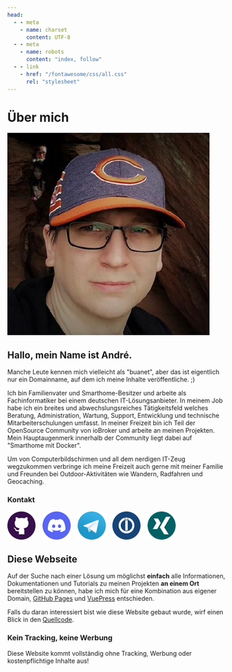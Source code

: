 ```yaml
---
head:
  - - meta
    - name: charset
      content: UTF‑8
  - - meta
    - name: robots
      content: "index, follow"
  - - link
    - href: "/fontawesome/css/all.css"
      rel: "stylesheet"
---
```


# Über mich

<div id="profile_pic">
<img src="/images/profile.jpg" />
</div>

## Hallo, mein Name ist André.

Manche Leute kennen mich vielleicht als "buanet", aber das ist eigentlich nur ein Domainname, auf dem ich meine Inhalte veröffentliche. ;)

Ich bin Familienvater und Smarthome-Besitzer und arbeite als Fachinformatiker bei einem deutschen IT-Lösungsanbieter. In meinem Job habe ich ein breites und abwechslungsreiches Tätigkeitsfeld welches Beratung, Administration, Wartung, Support, Entwicklung und technische Mitarbeiterschulungen umfasst. In meiner Freizeit bin ich Teil der OpenSource Community von ioBroker und arbeite an meinen Projekten. Mein Hauptaugenmerk innerhalb der Community liegt dabei auf "Smarthome mit Docker".

Um von Computerbildschirmen und all dem nerdigen IT-Zeug wegzukommen verbringe ich meine Freizeit auch gerne mit meiner Familie und Freunden bei Outdoor-Aktivitäten wie Wandern, Radfahren und Geocaching.

### Kontakt

<a href="https://github.com/buanet" target="_blank"><img src='/images/profile/github.png' alt="Github Logo" style="width:64px"></a>&nbsp;&nbsp;&nbsp;
<a href="https://discordapp.com/users/591003148542279690" target="_blank"><img src='/images/profile/discord.png' alt="Discord Logo" style="width:64px"></a>&nbsp;&nbsp;&nbsp;
<a href="https://t.me/buanet" target="_blank"><img src='/images/profile/telegram.png' alt="Telegram Logo" style="width:64px"></a>&nbsp;&nbsp;&nbsp;
<a href="https://forum.iobroker.net/user/andre" target="_blank"><img src='/images/profile/iobroker.png' alt="ioBroker Logo" style="width:64px"></a>&nbsp;&nbsp;&nbsp;
<a href="https://www.xing.com/profile/Andre_Germann3/cv" target="_blank"><img src='/images/profile/xing.png' alt="Xing Logo" style="width:64px"></a>&nbsp;&nbsp;&nbsp;
<!--
<a href="https://www.youtube.com/@andre.buanet/" target="_blank"><img src='/images/profile/youtube.png' alt="Youtube Logo" style="width:64px"></a>&nbsp;&nbsp;&nbsp;
<a href="https://twitter.com/buanetde" target="_blank"><img src='/images/profile/twitter.png' alt="Twitter Logo" style="width:64px"></a>&nbsp;&nbsp;&nbsp;
-->

## Diese Webseite

Auf der Suche nach einer Lösung um möglichst **einfach** alle Informationen, Dokumentationen und Tutorials zu meinen Projekten **an einem Ort** bereitstellen zu können, habe ich mich für eine Kombination aus eigener Domain, [GitHub Pages](https://pages.github.com/) und [VuePress](https://v2.vuepress.vuejs.org/) entschieden.

Falls du daran interessiert bist wie diese Website gebaut wurde, wirf einen Blick in den [Quellcode](https://github.com/buanet/docs). 

### Kein Tracking, keine Werbung

Diese Website kommt vollständig ohne Tracking, Werbung oder kostenpflichtige Inhalte aus!